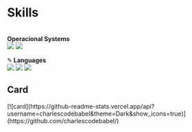 <h1>Skills</h1><br>
<b>Operacional Systems</b>
 <div><img src="https://img.shields.io/badge/Linux-E34F26?style=for-the-badge&logo=linux&logoColor=black"/>
 <img src="https://img.shields.io/badge/Windows-017AD7?style=for-the-badge&logo=windows&logoColor=white"/></div>

<span>&#9998;</span><b> Languages </b><br>
<img src="https://img.shields.io/badge/HTML5-E34F26?style=for-the-badge&logo=html5&logoColor=white"/>
<img src="https://img.shields.io/badge/CSS3-1572B6?style=for-the-badge&logo=css3&logoColor=white"/>
<img src="https://img.shields.io/badge/JavaScript-323330?style=for-the-badge&logo=javascript&logoColor=F7DF1E"/>

<h2> Card </h2>
<div>[![card](https://github-readme-stats.vercel.app/api?username=charlescodebabel&theme=Dark&show_icons=true)](https://github.com/charlescodebabel/)</div>

